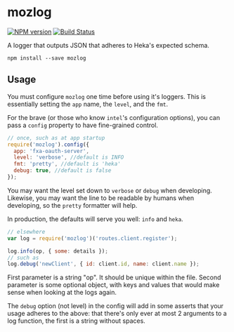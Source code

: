 # mozlog

[![NPM version](https://badge.fury.io/js/mozlog.svg)](http://badge.fury.io/js/mozlog)
[![Build Status](https://travis-ci.org/mozilla/mozlog.svg?branch=master)](https://travis-ci.org/mozilla/mozlog)

A logger that outputs JSON that adheres to Heka's expected schema.

```
npm install --save mozlog
```

## Usage

You must configure `mozlog` one time before using it's loggers. This is
essentially setting the `app` name, the `level`, and the `fmt`.

For the brave (or those who know `intel`'s configuration options), you
can pass a `config` property to have fine-grained control.

```js
// once, such as at app startup
require('mozlog').config({
  app: 'fxa-oauth-server',
  level: 'verbose', //default is INFO
  fmt: 'pretty', //default is 'heka'
  debug: true, //default is false
});
```

You may want the level set down to `verbose` or `debug` when developing.
Likewise, you may want the line to be readable by humans when
developing, so the `pretty` formatter will help.

In production, the defaults will serve you well: `info` and `heka`.

```js
// elsewhere
var log = require('mozlog')('routes.client.register');

log.info(op, { some: details });
// such as
log.debug('newClient', { id: client.id, name: client.name });
```

First parameter is a string "op". It should be unique within the file.
Second parameter is some optional object, with keys and values that
would make sense when looking at the logs again.

The `debug` option (not level) in the config will add in some asserts
that your usage adheres to the above: that there's only ever at most 2
arguments to a log function, the first is a string without spaces.
